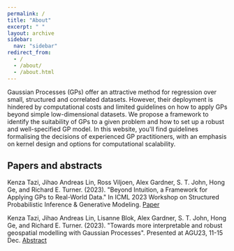 ```yaml
---
permalink: /
title: "About"
excerpt: " "
layout: archive
sidebar:
  nav: "sidebar"
redirect_from: 
  - /
  - /about/
  - /about.html
---
```


Gaussian Processes (GPs) offer an attractive method for regression over small, structured and correlated datasets. However, their deployment is hindered by computational costs and limited guidelines on how to apply GPs beyond simple low-dimensional datasets. We propose a framework to identify the suitability of GPs to a given problem and how to set up a robust and well-specified GP model. In this website, you'll find guidelines formalising the decisions of experienced GP practitioners, with an emphasis on kernel design and options for computational scalability.

## Papers and abstracts

Kenza Tazi, Jihao Andreas Lin, Ross Viljoen, Alex Gardner, S. T. John, Hong Ge, and Richard E. Turner. (2023). "Beyond Intuition, a Framework for Applying GPs to Real-World Data." In ICML 2023 Workshop on Structured Probabilistic Inference & Generative Modeling. [Paper](https://arxiv.org/abs/2307.03093)

Kenza Tazi, Jihao Andreas Lin, Lisanne Blok, Alex Gardner, S. T. John, Hong Ge, and Richard E. Turner. (2023). "Towards more interpretable and robust geospatial modelling with Gaussian Processes". Presented at AGU23, 11-15 Dec. [Abstract](https://agu.confex.com/agu/fm23/meetingapp.cgi/Paper/1240204)
